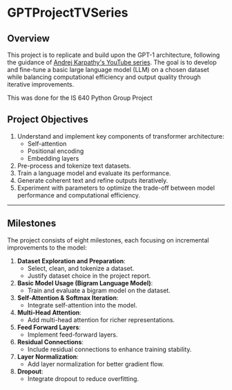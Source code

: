 # GPTProjectTVSeries

## **Overview**
This project is to replicate and build upon the GPT-1 architecture, following the guidance of [Andrej Karpathy's YouTube series](https://www.youtube.com/user/karpathy). The goal is to develop and fine-tune a basic large language model (LLM) on a chosen dataset while balancing computational efficiency and output quality through iterative improvements.

This was done for the IS 640 Python Group Project

## **Project Objectives**
1. Understand and implement key components of transformer architecture:
   - Self-attention
   - Positional encoding
   - Embedding layers
2. Pre-process and tokenize text datasets.
3. Train a language model and evaluate its performance.
4. Generate coherent text and refine outputs iteratively.
5. Experiment with parameters to optimize the trade-off between model performance and computational efficiency.

---

## **Milestones**
The project consists of eight milestones, each focusing on incremental improvements to the model:
1. **Dataset Exploration and Preparation**:
   - Select, clean, and tokenize a dataset.
   - Justify dataset choice in the project report.
2. **Basic Model Usage (Bigram Language Model)**:
   - Train and evaluate a bigram model on the dataset.
3. **Self-Attention & Softmax Iteration**:
   - Integrate self-attention into the model.
4. **Multi-Head Attention**:
   - Add multi-head attention for richer representations.
5. **Feed Forward Layers**:
   - Implement feed-forward layers.
6. **Residual Connections**:
   - Include residual connections to enhance training stability.
7. **Layer Normalization**:
   - Add layer normalization for better gradient flow.
8. **Dropout**:
   - Integrate dropout to reduce overfitting.

